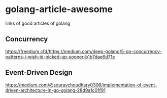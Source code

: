 # golang-article-awesome
links of good articles of golang

## Concurrency
https://freedium.cfd/https://medium.com/deep-golang/5-go-concurrency-patterns-i-wish-id-picked-up-sooner-b1b7dae6d71e

## Event-Driven Design
https://medium.com/@souravchoudhary0306/implementation-of-event-driven-architecture-in-go-golang-28d9a1c01f91
